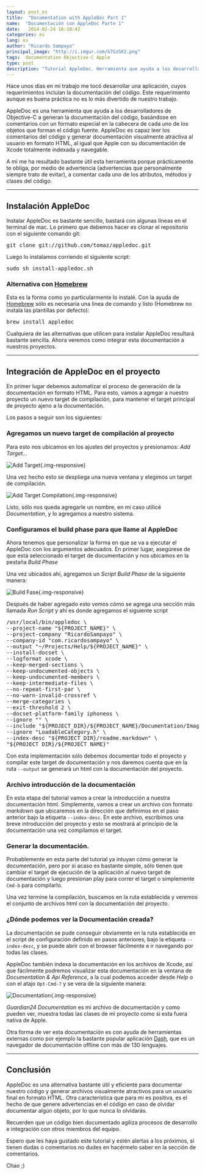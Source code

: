 ```yaml
---
layout: post_es
title:  "Documentation with AppleDoc Part 1"
name:  "Documentación con AppleDoc Parte 1"
date:   2014-02-24 16:10:42
categories: es
lang: es
author: "Ricardo Sampayo"
principal_image: "http://i.imgur.com/k7GzSK2.png"
tags:  documentation Objective-C Apple
type: post
description: "Tutorial AppleDoc. Herramienta que ayuda a los desarrolladores de Objective-C a generan la documentación del código en formato HTML"
---
```


Hace unos días en mi trabajo me tocó desarrollar una aplicación, cuyos requerimientos incluían la documentación del código. Este requerimiento aunque es buena práctica no es lo más divertido de nuestro trabajo.

AppleDoc es una herramienta que ayuda a los desarrolladores de Objective-C a generan la documentación del código, basándose en comentarios con un formato especial en la cabecera de cada uno de los objetos que forman el código fuente. AppleDoc es capaz leer los comentarios del código y generar documentación visualmente atractiva al usuario en formato HTML, al igual que Apple con su documentación de Xcode totalmente indexada y navegable.

A mi me ha resultado bastante útil esta herramienta porque prácticamente te obliga, por medio de advertencia (advertencias que personalmente siempre trato de evitar), a comentar cada uno de los atributos, métodos y clases del código.

***

## Instalación AppleDoc


Instalar AppleDoc es bastante sencillo, bastará con algunas líneas en el terminal de mac. Lo primero que debemos hacer es clonar el repositorio con el siguiente comando git:

<pre>
git clone git://github.com/tomaz/appledoc.git
</pre>

Luego lo instalamos corriendo el siguiente script:

<pre>
sudo sh install-appledoc.sh
</pre>

### Alternativa con [Homebrew][6]

Esta es la forma como yo particularmente lo instalé. Con la ayuda de [Homebrew][6]  sólo es necesaria una línea de comando y listo (Homebrew no instala las plantillas por defecto):
<pre>
brew install appledoc
</pre>

Cualquiera de las alternativas que utilicen para instalar AppleDoc resultará bastante sencilla. Ahora veremos como integrar esta documentación a nuestros proyectos.


***

## Integración de AppleDoc en el proyecto

En primer lugar debemos automatizar el proceso de generación de la documentación en formato HTML. Para esto, vamos a agregar a nuestro proyecto un nuevo target de compilación, para mantener el target principal de proyecto ajeno a la documentación.

Los pasos a seguir son los siguientes:

### Agregamos un nuevo target de compilación al proyecto 

Para esto nos ubicamos en los ajustes del proyectos y presionamos: *Add Target...*

 ![Add Target][7]{.img-responsive}

Una vez hecho esto se despliega una nueva ventana y elegimos un target de compilación.

![Add Target Compilation][8]{.img-responsive}

Listo, sólo nos queda agregarle un nombre, en mi caso utilicé *Documentation*, y lo agregamos a nuestro sistema.

### Configuramos el build phase para que llame al AppleDoc

Ahora tenemos que personalizar la forma en que se va a ejecutar el AppleDoc con los argumentos adecuados. En primer lugar, asegúrese de que está seleccionado el target de documentación y nos ubicamos en la pestaña *Build Phase*

Una vez ubicados ahí, agregamos un *Script Build Phase* de la siguiente manera:

![Build Fase][9]{.img-responsive}
 
Después de haber agregado esto vemos cómo se agrega una sección más llamada *Run Script* y ahí es donde agregamos el siguiente script

<pre>
/usr/local/bin/appledoc \
--project-name "${PROJECT_NAME}" \
--project-company "RicardoSampayo" \
--company-id "com.ricardosampayo" \
--output "~/Projects/Help/${PROJECT_NAME}" \
--install-docset \
--logformat xcode \
--keep-merged-sections \
--keep-undocumented-objects \
--keep-undocumented-members \
--keep-intermediate-files \
--no-repeat-first-par \
--no-warn-invalid-crossref \
--merge-categories \
--exit-threshold 2 \
--docset-platform-family iphoneos \
--ignore "" \
--include "${PROJECT_DIR}/${PROJECT_NAME}/Documentation/Images" \
--ignore "LoadableCategory.h" \
--index-desc "${PROJECT_DIR}/readme.markdown" \
"${PROJECT_DIR}/${PROJECT_NAME}"
</pre>

Con esta implementación sólo debemos documentar todo el proyecto y compilar este target de documentación y nos daremos cuenta que en la ruta  `--output` se generará un html con la documentación del proyecto.

### Archivo introducción de la documentación

En esta etapa del tutorial vamos a crear la introducción a nuestra documentación html. Simplemente, vamos a crear un archivo con formato *markdown* que ubicaremos en la dirección que definimos en el paso anterior bajo la etiqueta `--index-desc`. En este archivo, escribimos una breve introducción del proyecto y esto se mostrará al principio de la documentación una vez compilamos el target.

### Generar la documentación.

Probablemente en esta parte del tutorial ya intuyan cómo generar la documentación, pero por si acaso es bastante simple, sólo tienen que cambiar el target de ejecución de la aplicación al nuevo target de documentación y luego presionan play para correr el target o simplemente `Cmd-b` para compilarlo.

Una vez termine la compilación, buscamos en la ruta establecida y veremos el conjunto de archivos html con la documentación del proyecto.

### ¿Dónde podemos ver la Documentación creada?

La documentación se pude conseguir obviamente en la ruta establecida en el script de configuración definido en pasos anteriores, bajo la etiqueta `--index-desc`, y se puede abrir con el browser fácilmente e ir navegando por todas las clases.

AppleDoc también indexa la documentación en los archivos de Xcode, así que fácilmente podremos visualizar esta documentación en la ventana de *Documentation & Api Reference*, a la cual podemos acceder desde *Help* o con el atajo `Opt-Cmd-?` y se vera de la siguiente manera:

 ![Documentation][10]{.img-responsive}

*Guardian24 Documentation* es mi archivo de documentación y como pueden ver, muestra todas las clases de mi proyecto como si esta fuera nativa de Apple.

Otra forma de ver esta documentación es con ayuda de herramientas externas como por ejemplo la bastante popular aplicación [Dash][11], que es un navegador de documentación offline con más de 130 lenguajes.

***

## Conclusión

AppleDoc es una alternativa bastante útil y eficiente para documentar nuestro código y generar archivos visualmente atractivos para un usuario final en formato HTML. Otra característica que para mi es positiva, es el hecho de que genere advertencias en el código en caso de olvidar documentar algún objeto, por lo que nunca lo olvidarás.

Recuerden que un código bien documentado agiliza procesos de desarrollo e integración con otros miembros del equipo.

Espero que les haya gustado este tutorial y estén alertas a los próximos, si tienen dudas o comentarios no dudes en hacérmelo saber en la sección de comentarios.

Chao ;)


[2]:https://github.com/tomaz/appledoc
[3]:http://www.stack.nl/~dimitri/doxygen/
[4]:https://developer.apple.com/library/mac/documentation/DeveloperTools/Conceptual/HeaderDoc/intro/intro.html
[5]:https://raw.github.com/onevcat/VVDocumenter-Xcode/master/ScreenShot.gif
[6]:http://brew.sh/
[7]:http://i.imgur.com/csb7Qbo.png
[8]:http://i.imgur.com/QphJSgg.png
[9]:http://i.imgur.com/HICiV4M.png
[10]:http://i.imgur.com/DckRgcd.png
[11]:http://kapeli.com/dash